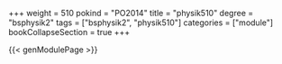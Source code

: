 +++
weight = 510
pokind = "PO2014"
title = "physik510"
degree = "bsphysik2"
tags = ["bsphysik2", "physik510"]
categories = ["module"]
bookCollapseSection = true
+++

{{< genModulePage >}}
